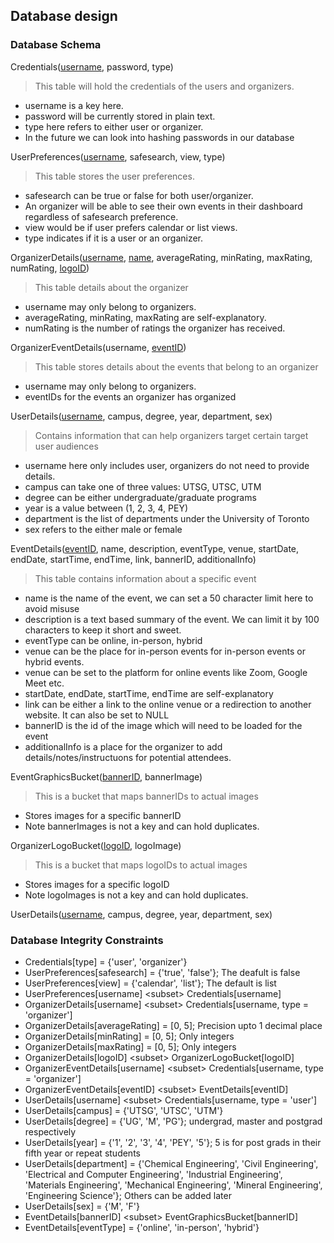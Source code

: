 ## Database design

### Database Schema

Credentials(<ins>username</ins>, password, type)
> This table will hold the credentials of the users and organizers. 
- username is a key here.
- password will be currently stored in plain text.
- type here refers to either user or organizer.
- In the future we can look into hashing passwords in our database


UserPreferences(<ins>username</ins>, safesearch, view, type)
> This table stores the user preferences.
- safesearch can be true or false for both user/organizer.
- An organizer will be able to see their own events in their dashboard regardless of safesearch preference.
- view would be if user prefers calendar or list views.
- type indicates if it is a user or an organizer.


OrganizerDetails(<ins>username</ins>, <ins>name</ins>, averageRating, minRating, maxRating, numRating, <ins>logoID</ins>)
> This table details about the organizer
- username may only belong to organizers.
- averageRating, minRating, maxRating are self-explanatory.
- numRating is the number of ratings the organizer has received.


OrganizerEventDetails(username, <ins>eventID</ins>)
> This table stores details about the events that belong to an organizer
- username may only belong to organizers.
- eventIDs for the events an organizer has organized


UserDetails(<ins>username</ins>, campus, degree, year, department, sex)
> Contains information that can help organizers target certain target user audiences
- username here only includes user, organizers do not need to provide details.
- campus can take one of three values: UTSG, UTSC, UTM
- degree can be either undergraduate/graduate programs
- year is a value between (1, 2, 3, 4, PEY)
- department is the list of departments under the University of Toronto
- sex refers to the either male or female


EventDetails(<ins>eventID</ins>, name, description, eventType, venue, startDate, endDate, startTime, endTime, link, bannerID, additionalInfo)
> This table contains information about a specific event
- name is the name of the event, we can set a 50 character limit here to avoid misuse
- description is a text based summary of the event. We can limit it by 100 characters to keep it short and sweet.
- eventType can be online, in-person, hybrid
- venue can be the place for in-person events for in-person events or hybrid events.
- venue can be set to the platform for online events like Zoom, Google Meet etc.
- startDate, endDate, startTime, endTime are self-explanatory
- link can be either a link to the online venue or a redirection to another website. It can also be set to NULL
- bannerID is the id of the image which will need to be loaded for the event
- additionalInfo is a place for the organizer to add details/notes/instructuons for potential attendees.


EventGraphicsBucket(<ins>bannerID</ins>, bannerImage)
> This is a bucket that maps bannerIDs to actual images
- Stores images for a specific bannerID
- Note bannerImages is not a key and can hold duplicates.


OrganizerLogoBucket(<ins>logoID</ins>, logoImage)
> This is a bucket that maps logoIDs to actual images
- Stores images for a specific logoID
- Note logoImages is not a key and can hold duplicates.

UserDetails(<ins>username</ins>, campus, degree, year, department, sex)


### Database Integrity Constraints
- Credentials[type] = {'user', 'organizer'}
- UserPreferences[safesearch] = {'true', 'false'}; The deafult is false
- UserPreferences[view] = {'calendar', 'list'}; The default is list
- UserPreferences[username] \<subset\> Credentials[username]
- OrganizerDetails[username] \<subset\> Credentials[username, type = 'organizer']
- OrganizerDetails[averageRating] = [0, 5]; Precision upto 1 decimal place
- OrganizerDetails[minRating] = [0, 5]; Only integers
- OrganizerDetails[maxRating] = [0, 5]; Only integers
- OrganizerDetails[logoID] \<subset\> OrganizerLogoBucket[logoID]
- OrganizerEventDetails[username] \<subset\> Credentials[username, type = 'organizer']
- OrganizerEventDetails[eventID] \<subset\> EventDetails[eventID]
- UserDetails[username] \<subset\> Credentials[username, type = 'user']
- UserDetails[campus] = {'UTSG', 'UTSC', 'UTM'}
- UserDetails[degree] = {'UG', 'M', 'PG'}; undergrad, master and postgrad respectively
- UserDetails[year] = {'1', '2', '3', '4', 'PEY', '5'}; 5 is for post grads in their fifth year or repeat students
- UserDetails[department] = {'Chemical Engineering', 'Civil Engineering', 'Electrical and Computer Engineering', 'Industrial Engineering', 'Materials Engineering', 'Mechanical Engineering', 'Mineral Engineering', 'Engineering Science'}; Others can be added later
- UserDetails[sex] = {'M', 'F'}
- EventDetails[bannerID] \<subset\> EventGraphicsBucket[bannerID]
- EventDetails[eventType] = {'online', 'in-person', 'hybrid'}